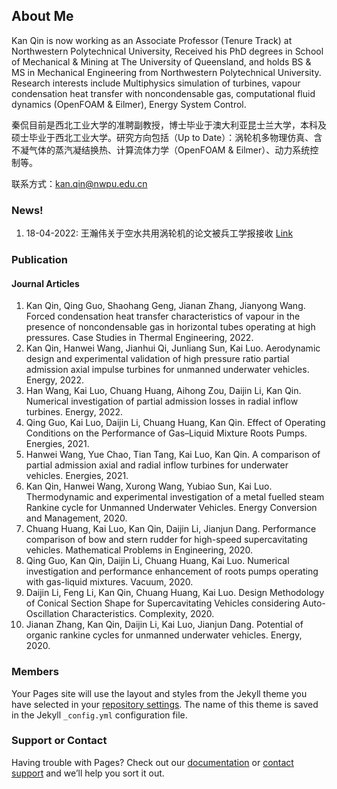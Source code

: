## About Me

Kan Qin is now working as an Associate Professor (Tenure Track) at Northwestern Polytechnical University, Received his PhD degrees in School of Mechanical & Mining at The University of Queensland, and holds BS & MS in Mechanical Engineering from Northwestern Polytechnical University. Research interests include Multiphysics simulation of turbines, vapour condensation heat transfer with noncondensable gas, computational fluid dynamics (OpenFOAM & Eilmer), Energy System Control.

秦侃目前是西北工业大学的准聘副教授，博士毕业于澳大利亚昆士兰大学，本科及硕士毕业于西北工业大学。研究方向包括（Up to Date）：涡轮机多物理仿真、含不凝气体的蒸汽凝结换热、计算流体力学（OpenFOAM & Eilmer）、动力系统控制等。

联系方式：kan.qin@nwpu.edu.cn

### News!

1. 18-04-2022: 王瀚伟关于空水共用涡轮机的论文被兵工学报接收 [Link](http://www.co-journal.com/CN/10.12382/bgxb.2021.0691)

### Publication

#### Journal Articles

1. Kan Qin, Qing Guo, Shaohang Geng, Jianan Zhang, Jianyong Wang. Forced condensation heat transfer characteristics of vapour in the presence of noncondensable gas in horizontal tubes operating at high pressures. Case Studies in Thermal Engineering, 2022.
2. Kan Qin, Hanwei Wang, Jianhui Qi, Junliang Sun, Kai Luo. Aerodynamic design and experimental validation of high pressure ratio partial admission axial impulse turbines for unmanned underwater vehicles. Energy, 2022.
3. Han Wang, Kai Luo, Chuang Huang, Aihong Zou, Daijin Li, Kan Qin. Numerical investigation of partial admission losses in radial inflow turbines. Energy, 2022.
4. Qing Guo, Kai Luo, Daijin Li, Chuang Huang, Kan Qin. Effect of Operating Conditions on the Performance of Gas–Liquid Mixture Roots Pumps. Energies, 2021.
5. Hanwei Wang, Yue Chao, Tian Tang, Kai Luo, Kan Qin. A comparison of partial admission axial and radial inflow turbines for underwater vehicles. Energies, 2021.
6. Kan Qin, Hanwei Wang, Xurong Wang, Yubiao Sun, Kai Luo. Thermodynamic and experimental investigation of a metal fuelled steam Rankine cycle for Unmanned Underwater Vehicles. Energy Conversion and Management, 2020.
7. Chuang Huang, Kai Luo, Kan Qin, Daijin Li, Jianjun Dang. Performance comparison of bow and stern rudder for high-speed supercavitating vehicles. Mathematical Problems in Engineering, 2020.
8. Qing Guo, Kan Qin, Daijin Li, Chuang Huang, Kai Luo. Numerical investigation and performance enhancement of roots pumps operating with gas-liquid mixtures. Vacuum, 2020.
9. Daijin Li, Feng Li, Kan Qin, Chuang Huang, Kai Luo. Design Methodology of Conical Section Shape for Supercavitating Vehicles considering Auto-Oscillation Characteristics. Complexity, 2020. 
10. Jianan Zhang, Kan Qin, Daijin Li, Kai Luo, Jianjun Dang. Potential of organic rankine cycles for unmanned underwater vehicles. Energy, 2020.

### Members

Your Pages site will use the layout and styles from the Jekyll theme you have selected in your [repository settings](https://github.com/kanqin/kqin/settings/pages). The name of this theme is saved in the Jekyll `_config.yml` configuration file.

### Support or Contact

Having trouble with Pages? Check out our [documentation](https://docs.github.com/categories/github-pages-basics/) or [contact support](https://support.github.com/contact) and we’ll help you sort it out.
